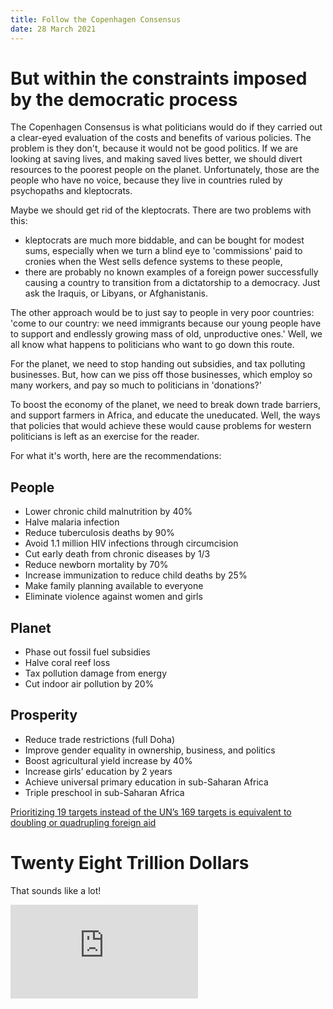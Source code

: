```yaml
---
title: Follow the Copenhagen Consensus
date: 28 March 2021
---
```


# But within the constraints imposed by the democratic process

The Copenhagen Consensus is what politicians would do if they carried out a clear-eyed evaluation of the costs and benefits of various policies. The problem is they don't, because it would not be good politics. If we are looking at saving lives, and making saved lives better, we should divert resources to the poorest people on the planet. Unfortunately, those are the people who have no voice, because they live in countries ruled by psychopaths and kleptocrats.

Maybe we should get rid of the kleptocrats. There are two problems with this:

- kleptocrats are much more biddable, and can be bought for modest sums, especially when we turn a blind eye to 'commissions' paid to cronies when the West sells defence systems to these people,
- there are probably no known examples of a foreign power successfully causing a country to transition from a dictatorship to a democracy. Just ask the Iraquis, or Libyans, or Afghanistanis. 

The other approach would be to just say to people in very poor countries: 'come to our country: we need immigrants because our young people have to support and endlessly growing mass of old, unproductive ones.' Well, we all know what happens to politicians who want to go down this route.

For the planet, we need to stop handing out subsidies, and tax polluting businesses. But, how can we piss off those businesses, which employ so many workers, and pay so much to politicians in 'donations?'

To boost the economy of the planet, we need to break down trade barriers, and support farmers in Africa, and educate the uneducated. Well, the ways that policies that would achieve these would cause problems for western politicians is left as an exercise for the reader.

For what it's worth, here are the recommendations:

## People

* Lower chronic child malnutrition by 40%
* Halve malaria infection
* Reduce tuberculosis deaths by 90%
* Avoid 1.1 million HIV infections through circumcision
* Cut early death from chronic diseases by 1/3
* Reduce newborn mortality by 70%
* Increase immunization to reduce child deaths by 25%
* Make family planning available to everyone
* Eliminate violence against women and girls

## Planet

* Phase out fossil fuel subsidies
* Halve coral reef loss
* Tax pollution damage from energy
* Cut indoor air pollution by 20%

## Prosperity

* Reduce trade restrictions (full Doha)
* Improve gender equality in ownership, business, and politics
* Boost agricultural yield increase by 40%
* Increase girls’ education by 2 years
* Achieve universal primary education in sub-Saharan Africa
* Triple preschool in sub-Saharan Africa

[Prioritizing 19 targets instead of the UN’s 169 targets is equivalent to doubling or quadrupling foreign aid](https://www.copenhagenconsensus.com/post-2015-consensus/nobel-laureates-guide-smarter-global-targets-2030)

# Twenty Eight Trillion Dollars

That sounds like a lot!

<div class="embed-container"><iframe src="https://fred.stlouisfed.org/graph/graph-landing.php?g=Cq2H&width=670&height=475" scrolling="no" frameborder="0" style="overflow:hidden;" allowTransparency="true" loading="lazy"></iframe></div><script src="https://fred.stlouisfed.org/graph/js/embed.js" type="text/javascript"></script>
